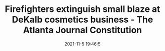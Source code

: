 ---
"title": "Firefighters extinguish small blaze at DeKalb cosmetics business -  The Atlanta Journal Constitution"
"date": "2021-11-5 19:46:5"
"feed_name": "GOOGLENEWSINDUSTRIAL"
"feed_website": "https://news.google.com/search?q=industrial%2Bincident&hl=en-US&gl=US&ceid=US:en"
"feed_rss": "https://news.google.com/rss/search?q=industrial%2Bincident&hl=en-US&gl=US&ceid=US:en"
"link": "https://www.ajc.com/neighborhoods/dekalb/firefighters-extinguish-small-blaze-at-dekalb-cosmetics-business/QIGKY24S4JCBTKWHPNKGRQJ7E4/"
"source": "{'href': 'https://www.ajc.com', 'title': 'The Atlanta Journal Constitution'}"
"file": "_posts/2021-1-1-2b10af77c3778d94fd8c89bfe20fbcd879ecdf9c.md"
"accident": "0"
"drilling": "0"
"dead": "0"
"injured": "0"
"arrested": "0"
"place": "unknown place"
"where": "unknown site"
"causes": "unknown"
"place_uri": "unknown place"
---